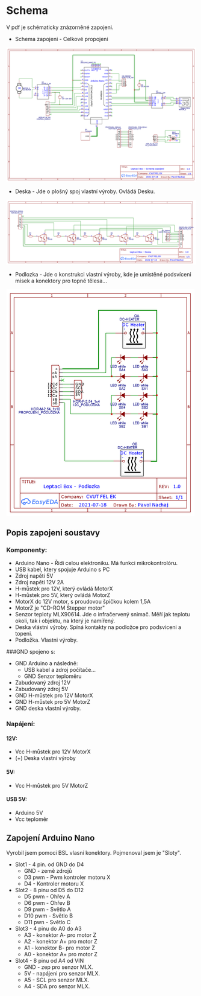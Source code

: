 # Schema

V pdf je schématicky znázorněné zapojeni.

* Schema zapojeni - Celkové propojeni

<img src = "Schema_zapojeni.png">

* Deska - Jde o plošný spoj vlastní výroby. Ovládá Desku.

<img src = "Deska.png">

* Podlozka - Jde o konstrukci vlastní výroby, kde je umistěné podsvíceni misek a konektory pro topné tělesa... 

<img src = "Podlozka.png">


## Popis zapojeni soustavy

### Komponenty:

* Arduino Nano - Řidi celou elektroniku. Má funkci mikrokontrolóru.
* USB kabel, ktery spojuje Arduino s PC
* Zdroj napěti 5V
* Zdroj napěti 12V 2A
* H-můstek pro 12V, který ovládá MotorX
* H-můstek pro 5V, který ovládá MotorZ
* MotorX dc 12V motor, s proudovou špičkou kolem 1,5A
* MotorZ je "CD-ROM Stepper motor"
* Senzor teploty MLX90614. Jde o infračervený snimač. Měří jak teplotu okoli, tak i objektu, na který je namířený.
* Deska vlástni výroby. Spíná kontakty na podložce pro podsviceni a topeni.
* Podložka. Vlastni výroby.

###GND spojeno s:
* GND Arduino a následně:
    * USB kabel a zdroj počítače...
    * GND Senzor teploměru
* Zabudovaný zdroj 12V
* Zabudovaný zdroj 5V
* GND H-můstek pro 12V MotorX
* GND H-můstek pro 5V MotorZ
* GND deska vlastní výroby.

### Napájení:
#### 12V:
* Vcc H-můstek pro 12V MotorX
* (+) Deska vlastní výroby
#### 5V:
* Vcc H-můstek pro 5V MotorZ
#### USB 5V:
* Arduino 5V
* Vcc teploměr

## Zapojení Arduino Nano
Vyrobil jsem pomoci BSL vlasní konektory. Pojmenoval jsem je "Sloty". 
* Slot1 - 4 pin. od GND do D4
    * GND - země zdrojů
    * D3 pwm - Pwm kontroler motoru X
    * D4 - Kontroler motoru X
* Slot2 - 8 pinu od D5 do D12
    * D5 pwm - Ohřev A
    * D6 pwm - Ohřev B
    * D9 pwm - Světlo A
    * D10 pwm - Světlo B
    * D11 pwn - Světlo C
* Slot3 - 4 pinu do A0 do A3
    * A3 - konektor A- pro motor Z
    * A2 - konektor A+ pro motor Z
    * A1 - konektor B- pro motor Z
    * A0 - konektor A+ pro motor Z
* Slot4 - 8 pinu od A4 od VIN
    * GND - zep pro senzor MLX.
    * 5V - napájeni pro senzor MLX.
    * A5 - SCL pro senzor MLX.
    * A4 - SDA pro senzor MLX.